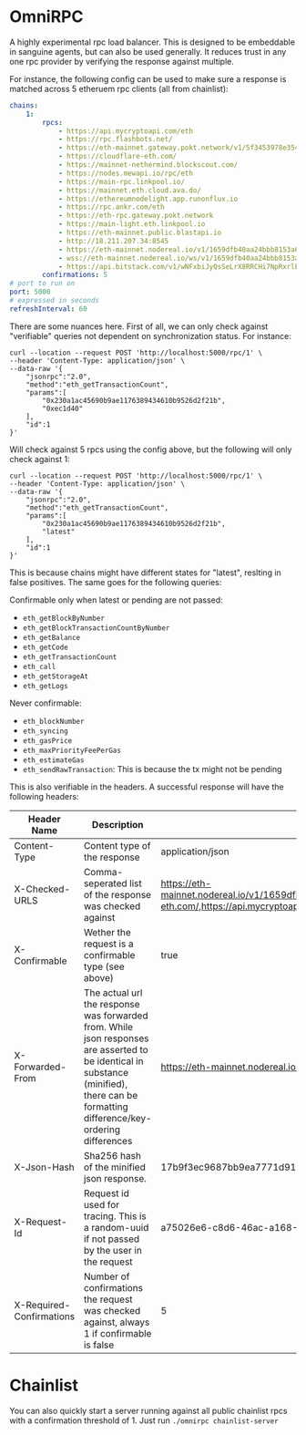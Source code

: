 # OmniRPC

A highly experimental rpc load balancer. This is designed to be embeddable in sanguine agents, but can also be used generally. It reduces trust in any one rpc provider by verifying the response against multiple.

For instance, the following config can be used to make sure a response is matched across 5 etheruem rpc clients (all from chainlist):

```yaml
chains:
    1:
        rpcs:
            - https://api.mycryptoapi.com/eth
            - https://rpc.flashbots.net/
            - https://eth-mainnet.gateway.pokt.network/v1/5f3453978e354ab992c4da79
            - https://cloudflare-eth.com/
            - https://mainnet-nethermind.blockscout.com/
            - https://nodes.mewapi.io/rpc/eth
            - https://main-rpc.linkpool.io/
            - https://mainnet.eth.cloud.ava.do/
            - https://ethereumnodelight.app.runonflux.io
            - https://rpc.ankr.com/eth
            - https://eth-rpc.gateway.pokt.network
            - https://main-light.eth.linkpool.io
            - https://eth-mainnet.public.blastapi.io
            - http://18.211.207.34:8545
            - https://eth-mainnet.nodereal.io/v1/1659dfb40aa24bbb8153a677b98064d7
            - wss://eth-mainnet.nodereal.io/ws/v1/1659dfb40aa24bbb8153a677b98064d7
            - https://api.bitstack.com/v1/wNFxbiJyQsSeLrX8RRCHi7NpRxrlErZk/DjShIqLishPCTB9HiMkPHXjUM9CNM9Na/ETH/mainnet
        confirmations: 5
# port to run on
port: 5000
# expressed in seconds
refreshInterval: 60
```

There are some nuances here. First of all, we can only check against "verifiable" queries not dependent on synchronization status. For instance:

```shell
curl --location --request POST 'http://localhost:5000/rpc/1' \
--header 'Content-Type: application/json' \
--data-raw '{
	"jsonrpc":"2.0",
	"method":"eth_getTransactionCount",
	"params":[
		"0x230a1ac45690b9ae1176389434610b9526d2f21b",
		"0xec1d40"
	],
	"id":1
}'
```

Will check against 5 rpcs using the config above, but the following will only check against 1:

```shell
curl --location --request POST 'http://localhost:5000/rpc/1' \
--header 'Content-Type: application/json' \
--data-raw '{
	"jsonrpc":"2.0",
	"method":"eth_getTransactionCount",
	"params":[
		"0x230a1ac45690b9ae1176389434610b9526d2f21b",
		"latest"
	],
	"id":1
}'
```

This is because chains might have different states for "latest", reslting in false positives. The same goes for the following queries:

Confirmable only when latest or pending are not passed:

- `eth_getBlockByNumber`
- `eth_getBlockTransactionCountByNumber`
- `eth_getBalance`
- `eth_getCode`
- `eth_getTransactionCount`
- `eth_call`
- `eth_getStorageAt`
- `eth_getLogs`

Never confirmable:

- `eth_blockNumber`
- `eth_syncing`
- `eth_gasPrice`
- `eth_maxPriorityFeePerGas`
- `eth_estimateGas`
- `eth_sendRawTransaction`: This is because the tx might not be pending

This is also verifiable in the headers. A successful response will have the following headers:

<!-- generated with https://www.tablesgenerator.com/markdown_tables -->

| Header Name              | Description                                                                                                                                                                             | Example Value (from request above)                                                                                                                                                       |
|--------------------------|-----------------------------------------------------------------------------------------------------------------------------------------------------------------------------------------|------------------------------------------------------------------------------------------------------------------------------------------------------------------------------------------|
| Content-Type             | Content type of the response                                                                                                                                                            | application/json                                                                                                                                                                         |
| X-Checked-URLS           | Comma-seperated list of the response was checked against                                                                                                                                | https://eth-mainnet.nodereal.io/v1/1659dfb40aa24bbb8153a677b98064d7,https://rpc.ankr.com/eth,https://cloudflare-eth.com/,https://api.mycryptoapi.com/eth,https://nodes.mewapi.io/rpc/eth |
| X-Confirmable            | Wether the request is a confirmable type (see above)                                                                                                                                    | true                                                                                                                                                                                     |
| X-Forwarded-From         | The actual url the response was forwarded from. While json responses are asserted to be identical in substance (minified), there can be formatting difference/key-ordering differences  | https://eth-mainnet.nodereal.io/v1/1659dfb40aa24bbb8153a677b98064d7                                                                                                                      |
| X-Json-Hash              | Sha256 hash of the minified json response.                                                                                                                                              | 17b9f3ec9687bb9ea7771d919cb19889b617868102a217b6761f86f4209f8d1f                                                                                                                         |
| X-Request-Id             | Request id used for tracing. This is a random-uuid if not passed by the user in the request                                                                                             | a75026e6-c8d6-46ac-a168-16163220765f                                                                                                                                                     |
| X-Required-Confirmations | Number of confirmations the request was checked against, always 1 if confirmable is false                                                                                               | 5                                                                                                                                                                                        |

# Chainlist

You can also quickly start a server running against all public chainlist rpcs with a confirmation threshold of 1. Just run `./omnirpc chainlist-server`


